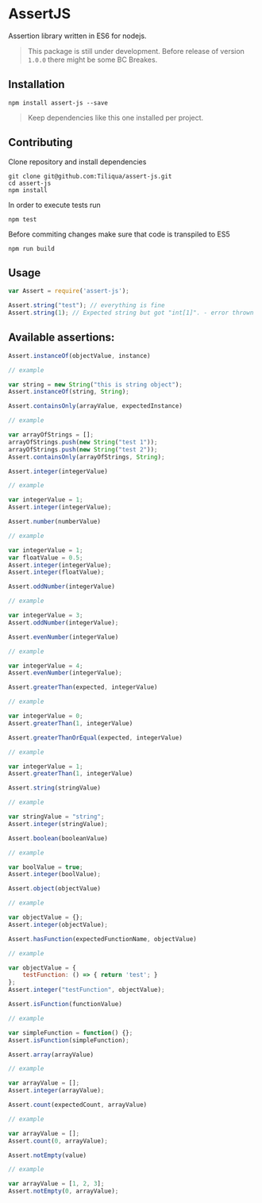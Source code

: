 # AssertJS

Assertion library written in ES6 for nodejs.

> This package is still under development. Before release of version ``1.0.0`` there might be some BC Breakes.  

## Installation

```
npm install assert-js --save
```

> Keep dependencies like this one installed per project.

## Contributing

Clone repository and install dependencies

```
git clone git@github.com:Tiliqua/assert-js.git
cd assert-js
npm install
```

In order to execute tests run

```
npm test
```

Before commiting changes make sure that code is transpiled to ES5

```
npm run build
```

## Usage

```js
var Assert = require('assert-js');

Assert.string("test"); // everything is fine
Assert.string(1); // Expected string but got "int[1]". - error thrown
```

## Available assertions:

```js
Assert.instanceOf(objectValue, instance)

// example

var string = new String("this is string object");
Assert.instanceOf(string, String);
```

```js
Assert.containsOnly(arrayValue, expectedInstance)

// example

var arrayOfStrings = [];
arrayOfStrings.push(new String("test 1"));
arrayOfStrings.push(new String("test 2"));
Assert.containsOnly(arrayOfStrings, String);
```

```js
Assert.integer(integerValue)

// example

var integerValue = 1;
Assert.integer(integerValue);
```

```js
Assert.number(numberValue)

// example

var integerValue = 1;
var floatValue = 0.5;
Assert.integer(integerValue);
Assert.integer(floatValue);
```

```js
Assert.oddNumber(integerValue)

// example

var integerValue = 3;
Assert.oddNumber(integerValue);
```

```js
Assert.evenNumber(integerValue)

// example

var integerValue = 4;
Assert.evenNumber(integerValue);
```

```js
Assert.greaterThan(expected, integerValue)

// example

var integerValue = 0;
Assert.greaterThan(1, integerValue)
```

```js
Assert.greaterThanOrEqual(expected, integerValue)

// example

var integerValue = 1;
Assert.greaterThan(1, integerValue)
```

```js
Assert.string(stringValue)

// example

var stringValue = "string";
Assert.integer(stringValue);
```

```js
Assert.boolean(booleanValue)

// example

var boolValue = true;
Assert.integer(boolValue);
```

```js
Assert.object(objectValue)

// example

var objectValue = {};
Assert.integer(objectValue);
```

```js
Assert.hasFunction(expectedFunctionName, objectValue)

// example

var objectValue = {
    testFunction: () => { return 'test'; }
};
Assert.integer("testFunction", objectValue);
```

```js
Assert.isFunction(functionValue)

// example

var simpleFunction = function() {};
Assert.isFunction(simpleFunction);
```

```js
Assert.array(arrayValue)

// example

var arrayValue = [];
Assert.integer(arrayValue);
```

```js
Assert.count(expectedCount, arrayValue)

// example

var arrayValue = [];
Assert.count(0, arrayValue);
```

```js
Assert.notEmpty(value)

// example

var arrayValue = [1, 2, 3];
Assert.notEmpty(0, arrayValue);
```

